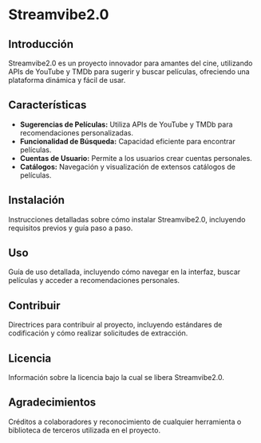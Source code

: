 # Streamvibe2.0

## Introducción
Streamvibe2.0 es un proyecto innovador para amantes del cine, utilizando APIs de YouTube y TMDb para sugerir y buscar películas, ofreciendo una plataforma dinámica y fácil de usar.

## Características
- **Sugerencias de Películas:** Utiliza APIs de YouTube y TMDb para recomendaciones personalizadas.
- **Funcionalidad de Búsqueda:** Capacidad eficiente para encontrar películas.
- **Cuentas de Usuario:** Permite a los usuarios crear cuentas personales.
- **Catálogos:** Navegación y visualización de extensos catálogos de películas.

## Instalación
Instrucciones detalladas sobre cómo instalar Streamvibe2.0, incluyendo requisitos previos y guía paso a paso.

## Uso
Guía de uso detallada, incluyendo cómo navegar en la interfaz, buscar películas y acceder a recomendaciones personales.

## Contribuir
Directrices para contribuir al proyecto, incluyendo estándares de codificación y cómo realizar solicitudes de extracción.

## Licencia
Información sobre la licencia bajo la cual se libera Streamvibe2.0.

## Agradecimientos
Créditos a colaboradores y reconocimiento de cualquier herramienta o biblioteca de terceros utilizada en el proyecto.
